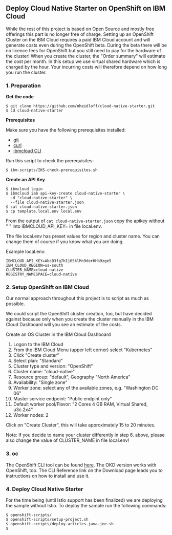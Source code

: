 ## Deploy Cloud Native Starter on OpenShift on IBM Cloud

While the rest of this project is based on Open Source and mostly free offerings this part is no longer free of charge. Setting up an OpenShift Cluster on the IBM Cloud requires a paid IBM Cloud account and will generate costs even during the OpenShift beta. During the beta there will be no licence fees for OpenShift but you still need to pay for the hardware of the cluster!
When you create the cluster, the "Order summary" will estimate the cost per month. In this setup we use virtual shared hardware which is charged by the hour. Your incurring costs will therefore depend on how long you run the cluster.

### 1. Preparation 

**Get the code**

```
$ git clone https://github.com/nheidloff/cloud-native-starter.git
$ cd cloud-native-starter
```

**Prerequisites**

Make sure you have the following prerequisites installed:

* [git](https://git-scm.com/book/en/v2/Getting-Started-Installing-Git) 
* [curl](https://curl.haxx.se/download.html)
* [ibmcloud CLI](https://cloud.ibm.com/docs/home/tools) 

Run this script to check the prerequisites:

```
$ ibm-scripts/IKS-check-prerequisites.sh
```

**Create an API Key**

```
$ ibmcloud login
$ ibmcloud iam api-key-create cloud-native-starter \
  -d "cloud-native-starter" \
  --file cloud-native-starter.json
$ cat cloud-native-starter.json
$ cp template.local.env local.env 
```

From the output of `cat cloud-native-starter.json` copy the apikey without " " into IBMCLOUD_API_KEY= in file local.env.

The file local.env has preset values for region and cluster name. You can change them of course if you know what you are doing.

Example local.env:

```
IBMCLOUD_API_KEY=AbcD3fg7hIj65klMn9derHHb9zge5
IBM_CLOUD_REGION=us-south
CLUSTER_NAME=cloud-native
REGISTRY_NAMESPACE=cloud-native
```

### 2. Setup OpenShift on IBM Cloud

Our normal approach throughout this project is to script as much as possible. 

We could script the OpenShift cluster creation, too, but have decided against because only when you create the cluster manually in the IBM Cloud Dashboard will you see an estimate of the costs.

Create an OS Cluster in the IBM Cloud Dashboard

1. Logon to the IBM Cloud
2. From the IBM Cloud Menu (upper left corner) select "Kubernetes"
3. Click "Create cluster"
4. Select plan: "Standard"
5. Cluster type and version: "OpenShift"
6. Cluster name: "cloud-native"
7. Resource group: "default", Geography "North America"
8. Availability: "Single zone"
9. Worker zone: select any of the available zones, e.g. "Washington DC 06"
10. Master service endpoint: "Public endpint only" 
11. Default worker pool/Flavor: "2 Cores 4 GB RAM, Virtual Shared, u3c.2x4"
12. Worker nodes: 2

Click on "Create Cluster", this will take approximately 15 to 20 minutes.

Note: If you decide to name your cluster differently in step 6. above, please also change the value of CLUSTER_NAME in file local.env!

### 3. oc

The OpenShift CLI tool can be found [here](https://www.okd.io/download.html). The OKD version works with OpenShift, too. The CLI Reference link on the Download page leads you to instructions on how to install and use it.

### 4. Deploy Cloud Native Starter

For the time being (until Istio support has been finalized) we are deploying the sample without Istio. To deploy the sample run the following commands:

```
$ openshift-scripts/
$ openshift-scripts/setup-project.sh
$ openshift-scripts/deploy-articles-java-jee.sh
$ 

```



